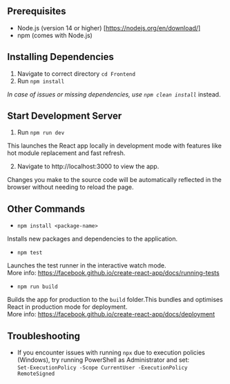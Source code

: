 ## Prerequisites

- Node.js (version 14 or higher)
[https://nodejs.org/en/download/]
- npm (comes with Node.js)


## Installing Dependencies
1. Navigate to correct directory `cd Frontend`
2. Run `npm install`

_In case of issues or missing dependencies, use `npm clean install`_ instead.

## Start Development Server
1. Run `npm run dev`

This launches the React app locally in development mode with features like hot module replacement and fast refresh.

2. Navigate to http://localhost:3000 to view the app.

Changes you make to the source code will be automatically reflected in the browser without needing to reload the page.

## Other Commands
- `npm install <package-name>`

Installs new packages and dependencies to the application.

-  `npm test`

Launches the test runner in the interactive watch mode.\
More info: https://facebook.github.io/create-react-app/docs/running-tests

- `npm run build`

Builds the app for production to the `build` folder.This bundles and optimises React in production mode for deployment.\
More info: https://facebook.github.io/create-react-app/docs/deployment

## Troubleshooting

- If you encounter issues with running `npx` due to execution policies (Windows), try running PowerShell as Administrator and set:  
  `Set-ExecutionPolicy -Scope CurrentUser -ExecutionPolicy RemoteSigned`
